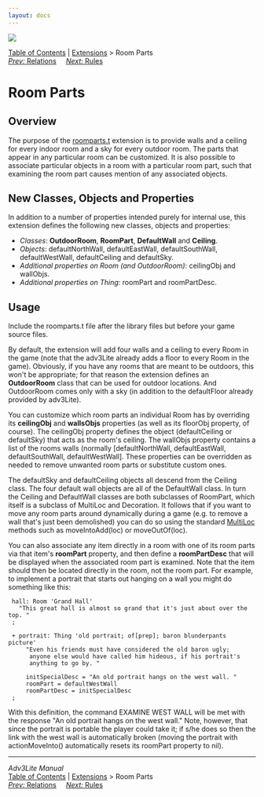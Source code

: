 ```yaml
---
layout: docs
---
```

<div class="topbar">

<img src="../../docs/manual/topbar.jpg" data-border="0" />

</div>

<div class="nav">

<a href="../../docs/manual/toc.html" class="nav">Table of Contents</a> \|
<a href="../../docs/manual/extensions.html" class="nav">Extensions</a> \>
Room Parts  
<span class="navnp"><a href="relations.html" class="nav"><em>Prev:</em> Relations</a>
    <a href="rules.html" class="nav"><em>Next:</em> Rules</a>     </span>

</div>

<div class="main">

# Room Parts

## Overview

The purpose of the [roomparts.t](../roomparts.t) extension is to provide
walls and a ceiling for every indoor room and a sky for every outdoor
room. The parts that appear in any particular room can be customized. It
is also possible to associate particular objects in a room with a
particular room part, such that examining the room part causes mention
of any associated objects.

  
<span id="classes"></span>

## New Classes, Objects and Properties

In addition to a number of properties intended purely for internal use,
this extension defines the following new classes, objects and
properties:

- *Classes*: **OutdoorRoom**, **RoomPart**, **DefaultWall** and
  **Ceiling**.
- *Objects*: defaultNorthWall, defaultEastWall, defaultSouthWall,
  defaultWestWall, defaultCeiling and defaultSky.
- *Additional properties on Room (and OutdoorRoom)*:
  <span class="code">ceilingObj</span> and
  <span class="code">wallObjs</span>.
- *Additional properties on Thing*: <span class="code">roomPart</span>
  and <span class="code">roomPartDesc</span>.

  
<span id="usage"></span>

## Usage

Include the roomparts.t file after the library files but before your
game source files.

By default, the extension will add four walls and a ceiling to every
Room in the game (note that the adv3Lite already adds a floor to every
Room in the game). Obviously, if you have any rooms that are meant to be
outdoors, this won't be appropriate; for that reason the extension
defines an **OutdoorRoom** class that can be used for outdoor locations.
And OutdoorRoom comes only with a sky (in addition to the defaultFloor
already provided by adv3Lite).

You can customize which room parts an individual Room has by overriding
its **ceilingObj** and **wallsObjs** properties (as well as its floorObj
property, of course). The <span class="code">ceilingObj</span> property
defines the object (defaultCeiling or defaultSky) that acts as the
room's ceiling. The <span class="code">wallObjs</span> property contains
a list of the rooms walls (normally \[defaultNorthWall, defaultEastWall,
defaultSouthWall, defaultWestWall\]. These properties can be overridden
as needed to remove unwanted room parts or substitute custom ones.

The defaultSky and defaultCeiling objects all descend from the
<span class="code">Ceiling</span> class. The four default wall objects
are all of the <span class="code">DefaultWall</span> class. In turn the
Ceiling and DefaultWall classes are both subclasses of
<span class="code">RoomPart</span>, which itself is a subclass of
<span class="code">MultiLoc</span> and
<span class="code">Decoration</span>. It follows that if you want to
move any room parts around dynamically during a game (e.g. to remove a
wall that's just been demolished) you can do so using the standard
[MultiLoc](../../manual/multiloc#movingmulti) methods such as
moveIntoAdd(loc) or moveOutOf(loc).

You can also associate any item directly in a room with one of its room
parts via that item's **roomPart** property, and then define a
**roomPartDesc** that will be displayed when the associated room part is
examined. Note that the item should then be located directly in the
room, not the room part. For example, to implement a portrait that
starts out hanging on a wall you might do something like this:

<div class="code">

     hall: Room 'Grand Hall'
       "This great hall is almost so grand that it's just about over the top. "
     ;
     
     + portrait: Thing 'old portrait; of[prep]; baron blunderpants picture'
         "Even his friends must have considered the old baron ugly;
          anyone else would have called him hideous, if his portrait's
          anything to go by. "
          
         initSpecialDesc = "An old portrait hangs on the west wall. "
         roomPart = defaultWestWall
         roomPartDesc = initSpecialDesc
     ; 
     

</div>

With this definition, the command EXAMINE WEST WALL will be met with the
response "An old portrait hangs on the west wall." Note, however, that
since the portrait is portable the player could take it; if s/he does so
then the link with the west wall is automatically broken (moving the
portrait with actionMoveInto() automatically resets its roomPart
property to nil).

</div>

------------------------------------------------------------------------

<div class="navb">

*Adv3Lite Manual*  
<a href="../../docs/manual/toc.html" class="nav">Table of Contents</a> \|
<a href="../../docs/manual/extensions.html" class="nav">Extensions</a> \>
Room Parts  
<span class="navnp"><a href="relations.html" class="nav"><em>Prev:</em> Relations</a>
    <a href="rules.html" class="nav"><em>Next:</em> Rules</a>     </span>

</div>
